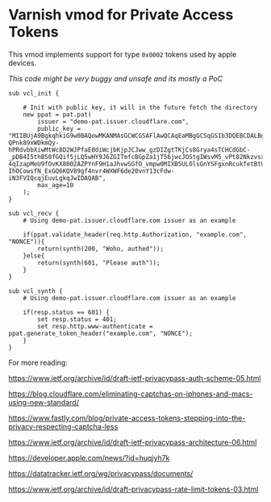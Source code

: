 # Varnish vmod for Private Access Tokens

This vmod implements support for type `0x0002` tokens used by apple devices.

*This code might be very buggy and unsafe and its mostly a PoC*

```
sub vcl_init {

    # Init with public key, it will in the future fetch the directory
    new ppat = pat.pat(
        issuer = "demo-pat.issuer.cloudflare.com", 
        public_key = "MIIBUjA9BgkqhkiG9w0BAQowMKANMAsGCWCGSAFlAwQCAqEaMBgGCSqGSIb3DQEBCDALBglghkgBZQMEAgKiAwIBMAOCAQ8AMIIBCgKCAQEAysdWcET7XEBJbjsM-QPnk89xWDkmQy-hPRdvbbXiwMtWc8D2WJPfaE0diWcjbKjpJCJww_gzDIZgtTKjCs8Grya4sTCHCdGbC-_pDB4I5thB50fGQif5jLQ5wHY9J6ZGITmfcBGpZa1jT56jwcJOStgIWsvM5_vPt82NkzvsxAqQlu0x6XJ2X4htfslcRceLekxhYk-4qIzapMeU9fOvKX8002AZPYnF9H1aJhvwSGfO_vmpw0MIXB5ULOlsGnYSFgxnRcukfetBtUP7BOG6-IhOCowsfN_ExGQ6KQV89gf4nvr4WXWF6de20vnY13cFdw-iN3FVIQcqjEuvLgkqJwIDAQAB",
        max_age=10
    );
}

sub vcl_recv {
    # Using demo-pat.issuer.cloudflare.com issuer as an example

    if(ppat.validate_header(req.http.Authorization, "example.com", "NONCE")){
        return(synth(200, "Woho, authed"));
    }else{
        return(synth(601, "Please auth"));
    }
}

sub vcl_synth {
    # Using demo-pat.issuer.cloudflare.com issuer as an example
    
    if(resp.status == 601) {
        set resp.status = 401;
        set resp.http.www-authenticate = ppat.generate_token_header("example.com", "NONCE");
    }
}

```


For more reading:

https://www.ietf.org/archive/id/draft-ietf-privacypass-auth-scheme-05.html

https://blog.cloudflare.com/eliminating-captchas-on-iphones-and-macs-using-new-standard/

https://www.fastly.com/blog/private-access-tokens-stepping-into-the-privacy-respecting-captcha-less

https://www.ietf.org/archive/id/draft-ietf-privacypass-architecture-06.html

https://developer.apple.com/news/?id=huqjyh7k

https://datatracker.ietf.org/wg/privacypass/documents/

https://www.ietf.org/archive/id/draft-privacypass-rate-limit-tokens-03.html
